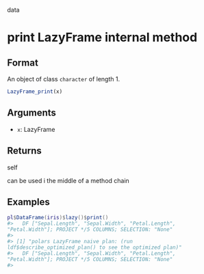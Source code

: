 data

# print LazyFrame internal method

## Format

An object of class `character` of length 1.

```r
LazyFrame_print(x)
```

## Arguments

- `x`: LazyFrame

## Returns

self

can be used i the middle of a method chain

## Examples

<pre class='r-example'><code><span class='r-in'><span><span class='va'>pl</span><span class='op'>$</span><span class='fu'>DataFrame</span><span class='op'>(</span><span class='va'>iris</span><span class='op'>)</span><span class='op'>$</span><span class='fu'>lazy</span><span class='op'>(</span><span class='op'>)</span><span class='op'>$</span><span class='fu'>print</span><span class='op'>(</span><span class='op'>)</span></span></span>
<span class='r-out co'><span class='r-pr'>#&gt;</span>   DF ["Sepal.Length", "Sepal.Width", "Petal.Length", "Petal.Width"]; PROJECT */5 COLUMNS; SELECTION: "None"</span>
<span class='r-out co'><span class='r-pr'>#&gt;</span> </span>
<span class='r-out co'><span class='r-pr'>#&gt;</span> [1] "polars LazyFrame naive plan: (run ldf$describe_optimized_plan() to see the optimized plan)"</span>
<span class='r-out co'><span class='r-pr'>#&gt;</span>   DF ["Sepal.Length", "Sepal.Width", "Petal.Length", "Petal.Width"]; PROJECT */5 COLUMNS; SELECTION: "None"</span>
<span class='r-out co'><span class='r-pr'>#&gt;</span> </span>
 </code></pre>